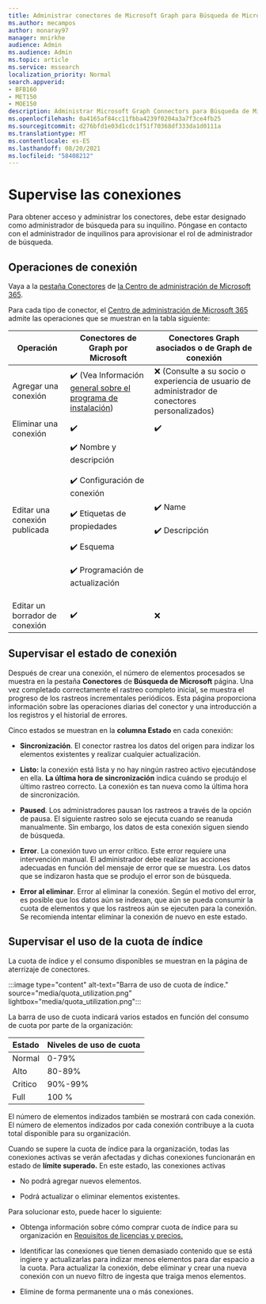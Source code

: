 ```yaml
---
title: Administrar conectores de Microsoft Graph para Búsqueda de Microsoft
ms.author: mecampos
author: monaray97
manager: mnirkhe
audience: Admin
ms.audience: Admin
ms.topic: article
ms.service: mssearch
localization_priority: Normal
search.appverid:
- BFB160
- MET150
- MOE150
description: Administrar Microsoft Graph Connectors para Búsqueda de Microsoft.
ms.openlocfilehash: 0a4165af84cc11fbba4239f0204a3a7f3ce4fb25
ms.sourcegitcommit: d276bfd1e03d1cdc1f51f70368df333da1d0111a
ms.translationtype: MT
ms.contentlocale: es-ES
ms.lasthandoff: 08/20/2021
ms.locfileid: "58408212"
---
```

# <a name="monitor-your-connections"></a>Supervise las conexiones

Para obtener acceso y administrar los conectores, debe estar designado como administrador de búsqueda para su inquilino. Póngase en contacto con el administrador de inquilinos para aprovisionar el rol de administrador de búsqueda.

## <a name="connection-operations"></a>Operaciones de conexión

Vaya a la [pestaña Conectores](https://admin.microsoft.com/Adminportal/Home#/MicrosoftSearch/Connectors) de [la Centro de administración de Microsoft 365](https://admin.microsoft.com).

Para cada tipo de conector, el [Centro de administración de Microsoft 365](https://admin.microsoft.com) admite las operaciones que se muestran en la tabla siguiente:

Operación | Conectores de Graph por Microsoft | Conectores Graph asociados o de Graph de conexión
--- | --- | ---
Agregar una conexión | :heavy_check_mark: (Vea Información [general sobre el programa de instalación](configure-connector.md)) | :x: (Consulte a su socio o experiencia de usuario de administrador de conectores personalizados)
Eliminar una conexión | :heavy_check_mark: | :heavy_check_mark:
Editar una conexión publicada | :heavy_check_mark: Nombre y descripción<br></br> :heavy_check_mark: Configuración de conexión<br></br> :heavy_check_mark: Etiquetas de propiedades<br></br> :heavy_check_mark: Esquema<br></br> :heavy_check_mark: Programación de actualización<br></br> | :heavy_check_mark: Name<br></br> :heavy_check_mark: Descripción
Editar un borrador de conexión | :heavy_check_mark: | :x:

## <a name="monitor-your-connection-state"></a>Supervisar el estado de conexión

Después de crear una conexión, el número de elementos procesados se muestra en la pestaña **Conectores** de **Búsqueda de Microsoft** página. Una vez completado correctamente el rastreo completo inicial, se muestra el progreso de los rastreos incrementales periódicos. Esta página proporciona información sobre las operaciones diarias del conector y una introducción a los registros y el historial de errores.

Cinco estados se muestran en la **columna Estado** en cada conexión:

* **Sincronización**. El conector rastrea los datos del origen para indizar los elementos existentes y realizar cualquier actualización.

* **Listo:** la conexión está lista y no hay ningún rastreo activo ejecutándose en ella. **La última hora de sincronización** indica cuándo se produjo el último rastreo correcto. La conexión es tan nueva como la última hora de sincronización.

* **Paused**. Los administradores pausan los rastreos a través de la opción de pausa. El siguiente rastreo solo se ejecuta cuando se reanuda manualmente. Sin embargo, los datos de esta conexión siguen siendo de búsqueda.

* **Error**. La conexión tuvo un error crítico. Este error requiere una intervención manual. El administrador debe realizar las acciones adecuadas en función del mensaje de error que se muestra. Los datos que se indizaron hasta que se produjo el error son de búsqueda.

* **Error al eliminar**. Error al eliminar la conexión. Según el motivo del error, es posible que los datos aún se indexan, que aún se pueda consumir la cuota de elementos y que los rastreos aún se ejecuten para la conexión. Se recomienda intentar eliminar la conexión de nuevo en este estado.

## <a name="monitor-your-index-quota-utilization"></a>Supervisar el uso de la cuota de índice

La cuota de índice y el consumo disponibles se muestran en la página de aterrizaje de conectores.

:::image type="content" alt-text="Barra de uso de cuota de índice." source="media/quota_utilization.png" lightbox="media/quota_utilization.png":::

La barra de uso de cuota indicará varios estados en función del consumo de cuota por parte de la organización:

Estado | Niveles de uso de cuota
--- | --- 
Normal | 0-79%
Alto | 80-89%
Critico | 90%-99%
Full | 100 %

El número de elementos indizados también se mostrará con cada conexión. El número de elementos indizados por cada conexión contribuye a la cuota total disponible para su organización.

Cuando se supere la cuota de índice para la organización, todas las conexiones activas se verán afectadas y dichas conexiones funcionarán en estado de **límite superado.** En este estado, las conexiones activas  

* No podrá agregar nuevos elementos.

* Podrá actualizar o eliminar elementos existentes.

Para solucionar esto, puede hacer lo siguiente:

* Obtenga información sobre cómo comprar cuota de índice para su organización en [Requisitos de licencias y precios.](licensing.md)

* Identificar las conexiones que tienen demasiado contenido que se está ingiere y actualizarlas para indizar menos elementos para dar espacio a la cuota. Para actualizar la conexión, debe eliminar y crear una nueva conexión con un nuevo filtro de ingesta que traiga menos elementos.

* Elimine de forma permanente una o más conexiones.
